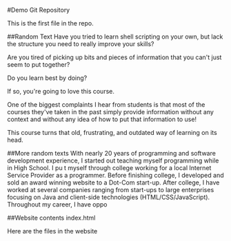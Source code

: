 #Demo Git Repository

This is the first file in the repo.

##Random Text
Have you tried to learn shell scripting on your own, but lack the structure you need to really improve your skills?

Are you tired of picking up bits and pieces of information that you can't just seem to put together?

Do you learn best by doing?

If so, you're going to love this course.

One of the biggest complaints I hear from students is that most of the courses they've taken in the past simply provide information without any context and without any idea of how to put that information to use!  

This course turns that old, frustrating, and outdated way of learning on its head. 


##More random texts
With nearly 20 years of programming and software development experience, I started out teaching myself programming while in High School. I pu
t myself through college working for a local Internet Service Provider as a programmer. Before finishing college, I developed and sold an award winning website to a Dot-Com start-up. After college, I have worked at several companies ranging from start-ups to large enterprises focusing on Java and client-side technologies (HTML/CSS/JavaScript). Throughout my career, I have oppo


##Website contents
index.html

Here are the files in the website 
